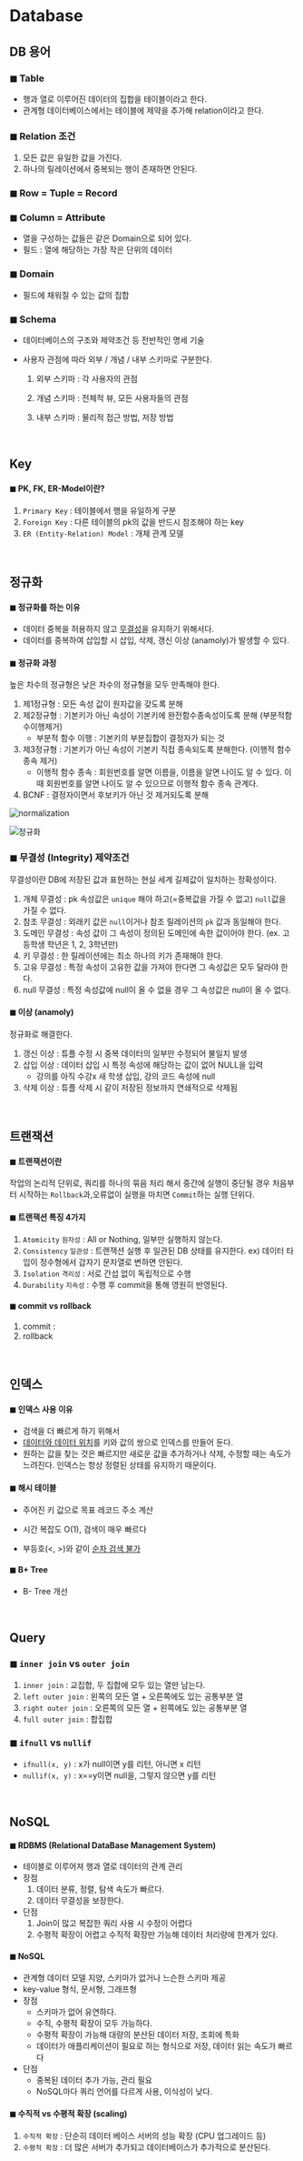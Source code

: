 # Database

## DB 용어

### ◼ Table

- 행과 열로 이루어진 데이터의 집합을 테이블이라고 한다.
- 관계형 데이터베이스에서는 테이블에 제약을 추가해 relation이라고 한다.

### ◼ Relation 조건

1. 모든 값은 유일한 값을 가진다.
2. 하나의 릴레이션에서 중복되는 행이 존재하면 안된다.

### ◼ Row = Tuple = Record

### ◼ Column = Attribute

- 열을 구성하는 값들은 같은 Domain으로 되어 있다.
- 필드 : 열에 해당하는 가장 작은 단위의 데이터

### ◼ Domain

- 필드에 채워질 수 있는 값의 집합

### ◼ Schema

- 데이터베이스의 구조와 제약조건 등 전반적인 명세 기술

- 사용자 관점에 따라 외부 / 개념 / 내부 스키마로 구분한다.

  1. 외부 스키마 : 각 사용자의 관점

  2. 개념 스키마 : 전체적 뷰, 모든 사용자들의 관점

  3. 내부 스키마 : 물리적 접근 방법, 저장 방법

<br>

## Key

#### ◼ PK, FK, ER-Model이란?

1. `Primary Key` : 테이블에서 행을 유일하게 구분
2. `Foreign Key` : 다른 테이블의 pk의 값을 반드시 참조해야 하는 key
3. `ER (Entity-Relation) Model` : 개체 관계 모델

<br>

## 정규화

#### ◼ 정규화를 하는 이유

- 데이터 중복을 허용하지 않고 <u>무결성</u>을 유지하기 위해서다. 
- 데이터를 중복하여 삽입할 시 삽입, 삭제, 갱신 이상 (anamoly)가 발생할 수 있다.

#### ◼ 정규화 과정

높은 차수의 정규형은 낮은 차수의 정규형을 모두 만족해야 한다.

1. 제1정규형 : 모든 속성 값이 원자값을 갖도록 분해
2. 제2정규형 : 기본키가 아닌 속성이 기본키에 완전함수종속성이도록 분해 (부분적함수이행제거)
   - 부분적 함수 이행  : 기본키의 부분집합이 결정자가 되는 것
3. 제3정규형 : 기본키가 아닌 속성이 기본키 직접 종속되도록 분해한다. (이행적 함수 종속 제거)
   - 이행적 함수 종속 : 회원번호를 알면 이름을, 이름을 알면 나이도 알 수 있다. 이때 회원번호를 알면 나이도 알 수 있으므로 이행적 함수 종속 관계다.
4. BCNF : 결정자이면서 후보키가 아닌 것 제거되도록 분해

![normalization](image/normalization.png)

![정규화](https://github.com/jhk828/CS/blob/master/img/%EC%A0%95%EA%B7%9C%ED%99%94.jpeg?raw=true)

### ◼ 무결성 (Integrity) 제약조건

무결성이란 DB에 저장된 값과 표현하는 현실 세계 길제값이 일치하는 정확성이다.

1. 개체 무결성 : pk 속성값은 `unique` 해야 하고(=중복값을 가질 수 없고) `null`값을 가질 수 없다.
2. 참조 무결성 : 외래키 값은 `null`이거나 참조 릴레이션의 `pk` 값과 동일해야 한다.
3. 도메인 무결성 : 속성 값이 그 속성이 정의된 도메인에 속한 값이어야 한다. (ex. 고등학생 학년은 1, 2, 3학년만)
4. 키 무결성 : 한 릴레이션에는 최소 하나의 키가 존재해야 한다.
5. 고유 무결성 : 특정 속성이 고유한 값을 가져야 한다면 그 속성값은 모두 달라야 한다.
6. null 무결성 : 특정 속성값에 null이 올 수 없을 경우 그 속성값은 null이 올 수 없다.

#### ◼ 이상 (anamoly)

정규화로 해결한다.

1. 갱신 이상 : 튜플 수정 시 중복 데이터의 일부만 수정되어 불일치 발생
2. 삽입 이상 : 데이터 삽입 시 특정 속성에 해당하는 값이 없어 NULL을 입력
   - 강의를 아직 수강x 새 학생 삽입, 강의 코드 속성에 null
3. 삭제 이상 : 튜플 삭제 시 같이 저장된 정보까지 연쇄적으로 삭제됨

<br>

## 트랜잭션

#### ◼ 트랜잭션이란

작업의 논리적 단위로, 쿼리를 하나의 묶음 처리 해서 중간에 실행이 중단될 경우 처음부터 시작하는 `Rollback`과,오류없이 실행을 마치면 `Commit`하는 실행 단위다.

#### ◼ 트랜잭션 특징 4가지

1. `Atomicity` `원자성` : All or Nothing, 일부만 실행하지 않는다.
2. `Consistency` `일관성` : 트랜잭션 실행 후 일관된 DB 상태를 유지한다. ex) 데이터 타입이 정수형에서 갑자기 문자열로 변하면 안된다.
3. `Isolation` `격리성` : 서로 간섭 없이 독립적으로 수행
4. `Durability` `지속성` : 수행 후 commit을 통해 영원히 반영된다.

#### ◼ commit vs rollback

1. commit : 
2. rollback

<br>

## 인덱스

#### ◼ 인덱스 사용 이유

- 검색을 더 빠르게 하기 위해서
- <u>데이터와 데이터 위치</u>를 키와 값의 쌍으로 인덱스를 만들어 둔다.
- 원하는 값을 찾는 것은 빠르지만 새로운 값을 추가하거나 삭제, 수정할 때는 속도가 느려진다. 인덱스는 항상 정렬된 상태를 유지하기 때문이다.



#### ◼ 해시 테이블

- 주어진 키 값으로 목표 레코드 주소 계산

- 시간 복잡도 O(1), 검색이 매우 빠르다

- 부등호(<, >)와 같이 <u>순차 검색 불가</u>

  

#### ◼ B+ Tree

- B- Tree 개선

<br>

## Query

### ◼ `inner join` vs `outer join`

1. `inner join` : 교집합, 두 집합에 모두 있는 열만 남는다.
2. `left outer join` : 왼쪽의 모든 열 + 오른쪽에도 있는 공통부분 열
3. `right outer join` : 오른쪽의 모든 열 + 왼쪽에도 있는 공통부분 열
4. `full outer join` : 합집합



### ◼ `ifnull` vs `nullif`

- `ifnull(x, y)` : x가 null이면 y를 리턴, 아니면 x 리턴
- `nullif(x, y)` : x==y이면 null을, 그렇지 않으면 y를 리턴

<br>

## NoSQL

#### ◼ RDBMS (Relational DataBase Management System)

- 테이블로 이루어져 행과 열로 데이터의 관계 관리
- 장점
  1. 데이터 분류, 정렬, 탐색 속도가 빠르다.
  2. 데이터 무결성을 보장한다.
- 단점 
  1. Join이 많고 복잡한 쿼리 사용 시 수정이 어렵다
  2. 수평적 확장이 어렵고 수직적 확장만 가능해 데이터 처리량에 한계가 있다.

#### ◼ NoSQL

- 관계형 데이터 모델 지양, 스키마가 없거나 느슨한 스키마 제공
- key-value 형식, 문서형, 그래프형
- 장점 
  - 스키마가 없어 유연하다.
  - 수직, 수평적 확장이 모두 가능하다. 
  - 수평적 확장이 가능해 대량의 분산된 데이터 저장, 조회에 특화
  - 데이터가 애플리케이션이 필요로 하는 형식으로 저장, 데이터 읽는 속도가 빠르다
- 단점
  - 중복된 데이터 추가 가능, 관리 필요
  - NoSQL마다 쿼리 언어를 다르게 사용, 이식성이 낮다.

#### ◼ 수직적 vs 수평적 확장 (scaling)

1. `수직적 확장` : 단순히 데이터 베이스 서버의 성능 확장 (CPU 업그레이드 등)
2. `수평적 확장`  : 더 많은 서버가 추가되고 데이터베이스가 추가적으로 분산된다.
